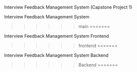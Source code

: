 Interview Feedback Management System (Capstone Project 1)


Interview Feedback Management System
>>>>>> main
=======

Interview Feedback Management System Frontend
>>>>>> frontend
=======

Interview Feedback Management System Backend
>>>>>> Backend
=======

